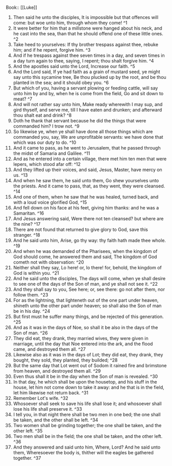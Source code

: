  Book:: [[Luke]]
 1. Then said he unto the disciples, It is impossible but that offences will come: but woe unto him, through whom they come! ^1
 2. It were better for him that a millstone were hanged about his neck, and he cast into the sea, than that he should offend one of these little ones. ^2
 3. Take heed to yourselves: If thy brother trespass against thee, rebuke him; and if he repent, forgive him. ^3
 4. And if he trespass against thee seven times in a day, and seven times in a day turn again to thee, saying, I repent; thou shalt forgive him. ^4
 5. And the apostles said unto the Lord, Increase our faith. ^5
 6. And the Lord said, If ye had faith as a grain of mustard seed, ye might say unto this sycamine tree, Be thou plucked up by the root, and be thou planted in the sea; and it should obey you. ^6
 7. But which of you, having a servant plowing or feeding cattle, will say unto him by and by, when he is come from the field, Go and sit down to meat? ^7
 8. And will not rather say unto him, Make ready wherewith I may sup, and gird thyself, and serve me, till I have eaten and drunken; and afterward thou shalt eat and drink? ^8
 9. Doth he thank that servant because he did the things that were commanded him? I trow not. ^9
 10. So likewise ye, when ye shall have done all those things which are commanded you, say, We are unprofitable servants: we have done that which was our duty to do. ^10
 11. And it came to pass, as he went to Jerusalem, that he passed through the midst of Samaria and Galilee. ^11
 12. And as he entered into a certain village, there met him ten men that were lepers, which stood afar off: ^12
 13. And they lifted up their voices, and said, Jesus, Master, have mercy on us. ^13
 14. And when he saw them, he said unto them, Go shew yourselves unto the priests. And it came to pass, that, as they went, they were cleansed. ^14
 15. And one of them, when he saw that he was healed, turned back, and with a loud voice glorified God, ^15
 16. And fell down on his face at his feet, giving him thanks: and he was a Samaritan. ^16
 17. And Jesus answering said, Were there not ten cleansed? but where are the nine? ^17
 18. There are not found that returned to give glory to God, save this stranger. ^18
 19. And he said unto him, Arise, go thy way: thy faith hath made thee whole. ^19
 20. And when he was demanded of the Pharisees, when the kingdom of God should come, he answered them and said, The kingdom of God cometh not with observation: ^20
 21. Neither shall they say, Lo here! or, lo there! for, behold, the kingdom of God is within you. ^21
 22. And he said unto the disciples, The days will come, when ye shall desire to see one of the days of the Son of man, and ye shall not see it. ^22
 23. And they shall say to you, See here; or, see there: go not after them, nor follow them. ^23
 24. For as the lightning, that lighteneth out of the one part under heaven, shineth unto the other part under heaven; so shall also the Son of man be in his day. ^24
 25. But first must he suffer many things, and be rejected of this generation. ^25
 26. And as it was in the days of Noe, so shall it be also in the days of the Son of man. ^26
 27. They did eat, they drank, they married wives, they were given in marriage, until the day that Noe entered into the ark, and the flood came, and destroyed them all. ^27
 28. Likewise also as it was in the days of Lot; they did eat, they drank, they bought, they sold, they planted, they builded; ^28
 29. But the same day that Lot went out of Sodom it rained fire and brimstone from heaven, and destroyed them all. ^29
 30. Even thus shall it be in the day when the Son of man is revealed. ^30
 31. In that day, he which shall be upon the housetop, and his stuff in the house, let him not come down to take it away: and he that is in the field, let him likewise not return back. ^31
 32. Remember Lot's wife. ^32
 33. Whosoever shall seek to save his life shall lose it; and whosoever shall lose his life shall preserve it. ^33
 34. I tell you, in that night there shall be two men in one bed; the one shall be taken, and the other shall be left. ^34
 35. Two women shall be grinding together; the one shall be taken, and the other left. ^35
 36. Two men shall be in the field; the one shall be taken, and the other left. ^36
 37. And they answered and said unto him, Where, Lord? And he said unto them, Wheresoever the body is, thither will the eagles be gathered together. ^37
